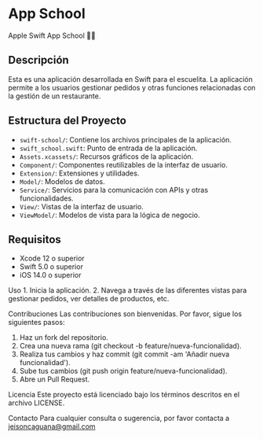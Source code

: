 # App School

Apple Swift App School 🍎📱

## Descripción

Esta es una aplicación desarrollada en Swift para el escuelita. La aplicación permite a los usuarios gestionar pedidos y otras funciones relacionadas con la gestión de un restaurante.

## Estructura del Proyecto

  - `swift-school/`: Contiene los archivos principales de la aplicación.
  - `swift_school.swift`: Punto de entrada de la aplicación.
  - `Assets.xcassets/`: Recursos gráficos de la aplicación.
  - `Component/`: Componentes reutilizables de la interfaz de usuario.
  - `Extension/`: Extensiones y utilidades.
  - `Model/`: Modelos de datos.
  - `Service/`: Servicios para la comunicación con APIs y otras funcionalidades.
  - `View/`: Vistas de la interfaz de usuario.
  - `ViewModel/`: Modelos de vista para la lógica de negocio.

## Requisitos

- Xcode 12 o superior
- Swift 5.0 o superior
- iOS 14.0 o superior


Uso
    1. Inicia la aplicación.
    2. Navega a través de las diferentes vistas para gestionar pedidos, ver detalles de productos, etc.

Contribuciones
Las contribuciones son bienvenidas. Por favor, sigue los siguientes pasos:
1. Haz un fork del repositorio.
2. Crea una nueva rama (git checkout -b feature/nueva-funcionalidad).
3. Realiza tus cambios y haz commit (git commit -am 'Añadir nueva funcionalidad').
4. Sube tus cambios (git push origin feature/nueva-funcionalidad).
5. Abre un Pull Request.

Licencia
Este proyecto está licenciado bajo los términos descritos en el archivo LICENSE.

Contacto
Para cualquier consulta o sugerencia, por favor contacta a jeisoncaguana@gmail.com

